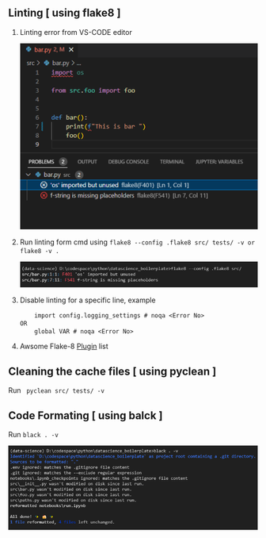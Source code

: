 ## Linting [ using flake8 ]

1. Linting error from VS-CODE editor

    ![linting-error-editor](./image/flake8-linting-editor.png)

2. Run linting form cmd using  ```flake8 --config .flake8 src/ tests/ -v or  flake8 -v .```

    ![linting-error-cmd](./image/flake8-linting-cmd.png)

3. Disable linting for a specific line, example
    ```
        import config.logging_settings # noqa <Error No>
    OR 
        global VAR # noqa <Error No>
    ```
4. Awsome Flake-8 [Plugin](https://github.com/DmytroLitvinov/awesome-flake8-extensions#all-in-one) list


## Cleaning the cache files [ using pyclean ]

Run ``` pyclean src/ tests/ -v```

## Code Formating [ using balck ]

Run ```black . -v```

![black-formatting](./image/black-formating.png)

